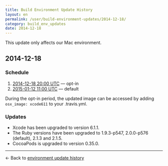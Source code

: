 ```yaml
---
title: Build Environment Update History
layout: en
permalink: /user/build-environment-updates/2014-12-18/
category: build_env_updates
date: 2014-12-18
---
```


This update only affects our Mac environment.

## 2014-12-18

### Schedule

1. [2014-12-18 20:00 UTC](http://everytimezone.com/#2014-12-16,480,cn3) — opt-in
2. [2015-01-12 11:00 UTC](http://everytimezone.com/#2015-1-12,-60,cn3) — default

During the opt-in period, the updated image can be accessed by adding
`osx_image: xcode611` to your .travis.yml.

### Updates

- Xcode has been upgraded to version 6.1.1.
- The Ruby versions have been upgraded to 1.9.3-p547, 2.0.0-p576 (default),
  2.1.3 and 2.1.5.
- CocoaPods is upgraded to version 0.35.0.

***

← Back to [environment update history](..)
